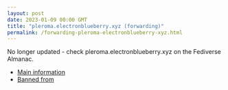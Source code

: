 ```yaml
---
layout: post
date: 2023-01-09 00:00 GMT
title: "pleroma.electronblueberry.xyz (forwarding)"
permalink: /forwarding-pleroma-electronblueberry-xyz.html
---
```


No longer updated - check pleroma.electronblueberry.xyz on the Fediverse Almanac.

* [Main information](https://www.fediversealmanac.com/api/v1/instances/pleroma.electronblueberry.xyz)
* [Banned from](https://www.fediversealmanac.com/api/v1/instances/pleroma.electronblueberry.xyz/banned_from)

